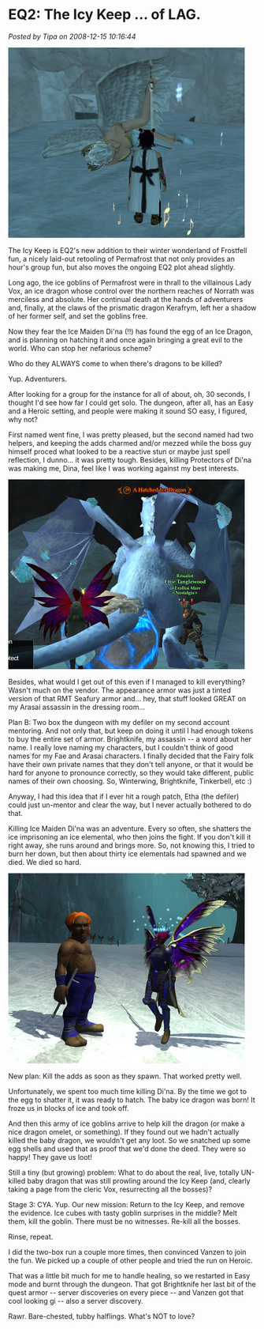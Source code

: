 # EQ2: The Icy Keep ... of LAG.

*Posted by Tipa on 2008-12-15 10:16:44*

![](../uploads/2008/12/everquest2-2008-12-14-16-56-40-60.jpg "everquest2-2008-12-14-16-56-40-60")

The Icy Keep is EQ2's new addition to their winter wonderland of Frostfell fun, a nicely laid-out retooling of Permafrost that not only provides an hour's group fun, but also moves the ongoing EQ2 plot ahead slightly.

Long ago, the ice goblins of Permafrost were in thrall to the villainous Lady Vox, an ice dragon whose control over the northern reaches of Norrath was merciless and absolute. Her continual death at the hands of adventurers and, finally, at the claws of the prismatic dragon Kerafrym, left her a shadow of her former self, and set the goblins free.

Now they fear the Ice Maiden Di'na (!!) has found the egg of an Ice Dragon, and is planning on hatching it and once again bringing a great evil to the world. Who can stop her nefarious scheme?

Who do they ALWAYS come to when there's dragons to be killed?

Yup. Adventurers.

After looking for a group for the instance for all of about, oh, 30 seconds, I thought I'd see how far I could get solo. The dungeon, after all, has an Easy and a Heroic setting, and people were making it sound SO easy, I figured, why not?

First named went fine, I was pretty pleased, but the second named had two helpers, and keeping the adds charmed and/or mezzed while the boss guy himself proced what looked to be a reactive stun or maybe just spell reflection, I dunno... it was pretty tough. Besides, killing Protectors of Di'na was making me, Dina, feel like I was working against my best interests.

![](../uploads/2008/12/everquest2-2008-12-14-19-24-39-73.jpg "everquest2-2008-12-14-19-24-39-73")

Besides, what would I get out of this even if I managed to kill everything? Wasn't much on the vendor. The appearance armor was just a tinted version of that RMT Seafury armor and... hey, that stuff looked GREAT on my Arasai assassin in the dressing room...

Plan B: Two box the dungeon with my defiler on my second account mentoring. And not only that, but keep on doing it until I had enough tokens to buy the entire set of armor. Brightknife, my assassin -- a word about her name. I really love naming my characters, but I couldn't think of good names for my Fae and Arasai characters. I finally decided that the Fairy folk have their own private names that they don't tell anyone, or that it would be hard for anyone to pronounce correctly, so they would take different, public names of their own choosing. So, Winterwing, Brightknife, Tinkerbell, etc :)

Anyway, I had this idea that if I ever hit a rough patch, Etha (the defiler) could just un-mentor and clear the way, but I never actually bothered to do that.

Killing Ice Maiden Di'na was an adventure. Every so often, she shatters the ice imprisoning an ice elemental, who then joins the fight. If you don't kill it right away, she runs around and brings more. So, not knowing this, I tried to burn her down, but then about thirty ice elementals had spawned and we died. We died so hard.

![](../uploads/2008/12/everquest2-2008-12-15-00-59-19-80.jpg "everquest2-2008-12-15-00-59-19-80")

New plan: Kill the adds as soon as they spawn. That worked pretty well.

Unfortunately, we spent too much time killing Di'na. By the time we got to the egg to shatter it, it was ready to hatch. The baby ice dragon was born! It froze us in blocks of ice and took off.

And then this army of ice goblins arrive to help kill the dragon (or make a nice dragon omelet, or something). If they found out we hadn't actually killed the baby dragon, we wouldn't get any loot. So we snatched up some egg shells and used that as proof that we'd done the deed. They were so happy! They gave us loot!

Still a tiny (but growing) problem: What to do about the real, live, totally UN-killed baby dragon that was still prowling around the Icy Keep (and, clearly taking a page from the cleric Vox, resurrecting all the bosses)?

Stage 3: CYA. Yup. Our new mission: Return to the Icy Keep, and remove the evidence. Ice cubes with tasty goblin surprises in the middle? Melt them, kill the goblin. There must be no witnesses. Re-kill all the bosses.

Rinse, repeat.

I did the two-box run a couple more times, then convinced Vanzen to join the fun. We picked up a couple of other people and tried the run on Heroic.

That was a little bit much for me to handle healing, so we restarted in Easy mode and burnt through the dungeon. That got Brightknife her last bit of the quest armor -- server discoveries on every piece -- and Vanzen got that cool looking gi -- also a server discovery.

Rawr. Bare-chested, tubby halflings. What's NOT to love?

